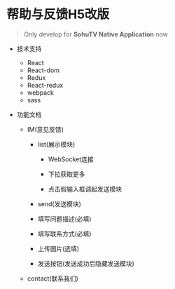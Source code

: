 # 帮助与反馈H5改版
> Only develop for **SohuTV Native Application** now

- 技术支持
  - React
  - React-dom
  - Redux
  - React-redux
  - webpack
  - sass
  
- 功能文档
  - IM(意见反馈)
    - list(展示模块)
	  - WebSocket连接
	  
      - 下拉获取更多
      
      - 点击假输入框调起发送模块
      
  
    - send(发送模块)
     - 填写问题描述(必填)
     
     - 填写联系方式(必填)
     
     - 上传图片(选填)
	 
	 - 发送按钮(发送成功后隐藏发送模块)
  
  - contact(联系我们)

